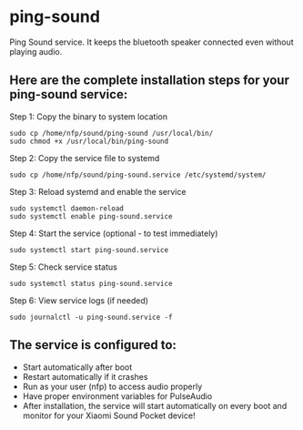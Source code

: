 # ping-sound
Ping Sound service. It keeps the bluetooth speaker connected even without playing audio.

## Here are the complete installation steps for your ping-sound service:

Step 1: Copy the binary to system location
```
sudo cp /home/nfp/sound/ping-sound /usr/local/bin/
sudo chmod +x /usr/local/bin/ping-sound
```

Step 2: Copy the service file to systemd
```
sudo cp /home/nfp/sound/ping-sound.service /etc/systemd/system/
```

Step 3: Reload systemd and enable the service
```
sudo systemctl daemon-reload
sudo systemctl enable ping-sound.service
```

Step 4: Start the service (optional - to test immediately)
```
sudo systemctl start ping-sound.service
```

Step 5: Check service status
```
sudo systemctl status ping-sound.service
```

Step 6: View service logs (if needed)
```
sudo journalctl -u ping-sound.service -f
```


## The service is configured to:

- Start automatically after boot
- Restart automatically if it crashes
- Run as your user (nfp) to access audio properly
- Have proper environment variables for PulseAudio
- After installation, the service will start automatically on every boot and monitor for your Xiaomi Sound Pocket device!
